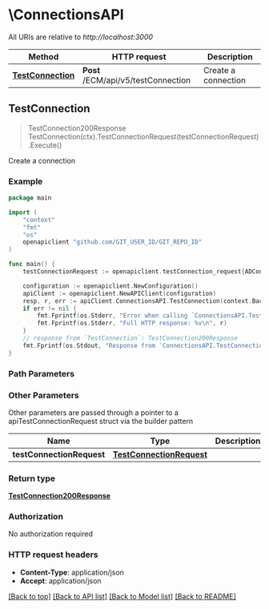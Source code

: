 # \ConnectionsAPI

All URIs are relative to *http://localhost:3000*

Method | HTTP request | Description
------------- | ------------- | -------------
[**TestConnection**](ConnectionsAPI.md#TestConnection) | **Post** /ECM/api/v5/testConnection | Create a connection



## TestConnection

> TestConnection200Response TestConnection(ctx).TestConnectionRequest(testConnectionRequest).Execute()

Create a connection

### Example

```go
package main

import (
	"context"
	"fmt"
	"os"
	openapiclient "github.com/GIT_USER_ID/GIT_REPO_ID"
)

func main() {
	testConnectionRequest := openapiclient.testConnection_request{ADConnector: openapiclient.NewADConnector("PASSWORD_example", "Active Directory_Doc", "AD")} // TestConnectionRequest | 

	configuration := openapiclient.NewConfiguration()
	apiClient := openapiclient.NewAPIClient(configuration)
	resp, r, err := apiClient.ConnectionsAPI.TestConnection(context.Background()).TestConnectionRequest(testConnectionRequest).Execute()
	if err != nil {
		fmt.Fprintf(os.Stderr, "Error when calling `ConnectionsAPI.TestConnection``: %v\n", err)
		fmt.Fprintf(os.Stderr, "Full HTTP response: %v\n", r)
	}
	// response from `TestConnection`: TestConnection200Response
	fmt.Fprintf(os.Stdout, "Response from `ConnectionsAPI.TestConnection`: %v\n", resp)
}
```

### Path Parameters



### Other Parameters

Other parameters are passed through a pointer to a apiTestConnectionRequest struct via the builder pattern


Name | Type | Description  | Notes
------------- | ------------- | ------------- | -------------
 **testConnectionRequest** | [**TestConnectionRequest**](TestConnectionRequest.md) |  | 

### Return type

[**TestConnection200Response**](TestConnection200Response.md)

### Authorization

No authorization required

### HTTP request headers

- **Content-Type**: application/json
- **Accept**: application/json

[[Back to top]](#) [[Back to API list]](../README.md#documentation-for-api-endpoints)
[[Back to Model list]](../README.md#documentation-for-models)
[[Back to README]](../README.md)

